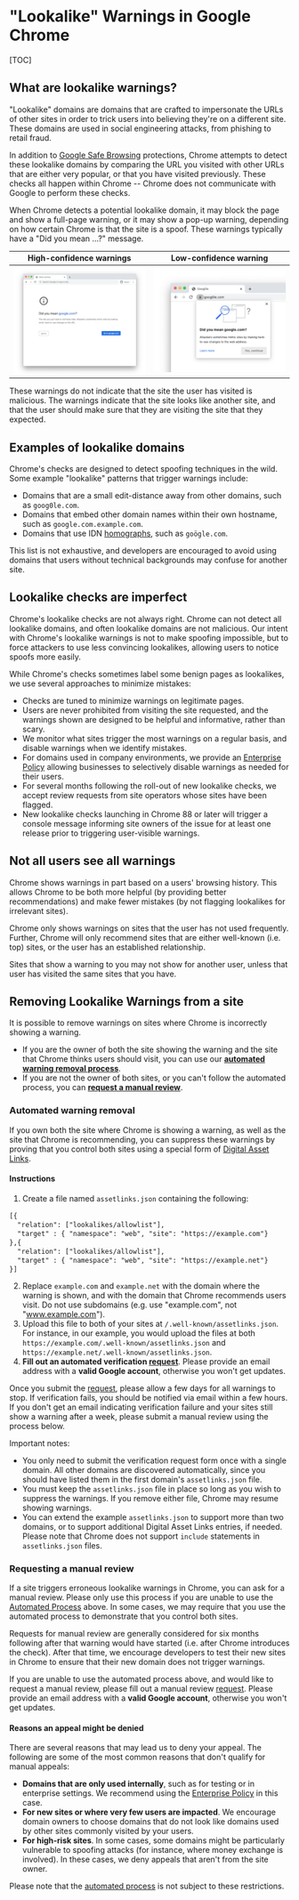 # "Lookalike" Warnings in Google Chrome

[TOC]

## What are lookalike warnings?

"Lookalike" domains are domains that are crafted to impersonate the URLs of
other sites in order to trick users into believing they're on a different site.
These domains are used in social engineering attacks, from phishing to retail
fraud.

In addition to [Google Safe Browsing](https://safebrowsing.google.com/)
protections, Chrome attempts to detect these lookalike domains by comparing the
URL you visited with other URLs that are either very popular, or that you have
visited previously. These checks all happen within Chrome -- Chrome does not
communicate with Google to perform these checks.

When Chrome detects a potential lookalike domain, it may block the page and show
a full-page warning, or it may show a pop-up warning, depending on how certain
Chrome is that the site is a spoof. These warnings typically have a "Did you
mean ...?" message.

| High-confidence warnings               | Low-confidence warning        |
|:--------------------------------------:|:-----------------------------:|
| ![Interstitial page](interstitial.png) | ![Safety Tip bubble](tip.png) |

These warnings do not indicate that the site the user has visited is malicious.
The warnings indicate that the site looks like another site, and that the user
should make sure that they are visiting the site that they expected.

## Examples of lookalike domains

Chrome's checks are designed to detect spoofing techniques in the wild. Some
example "lookalike" patterns that trigger warnings include:

 * Domains that are a small edit-distance away from other domains, such as
   `goog0le.com`.
 * Domains that embed other domain names within their own hostname, such as
   `google.com.example.com`.
 * Domains that use IDN
   [homographs](https://chromium.googlesource.com/chromium/src/+/main/docs/idn.md),
   such as `goögle.com`.

This list is not exhaustive, and developers are encouraged to avoid using
domains that users without technical backgrounds may confuse for another site.


## Lookalike checks are imperfect

Chrome's lookalike checks are not always right. Chrome can not detect all
lookalike domains, and often lookalike domains are not malicious. Our
intent with Chrome's lookalike warnings is not to make spoofing impossible,
but to force attackers to use less convincing lookalikes, allowing users to
notice spoofs more easily.

While Chrome's checks sometimes label some benign pages as lookalikes, we use
several approaches to minimize mistakes:

 * Checks are tuned to minimize warnings on legitimate pages.
 * Users are never prohibited from visiting the site requested, and the warnings
   shown are designed to be helpful and informative, rather than scary.
 * We monitor what sites trigger the most warnings on a regular basis, and
   disable warnings when we identify mistakes.
 * For domains used in company environments, we provide an [Enterprise
   Policy](https://cloud.google.com/docs/chrome-enterprise/policies/?policy=LookalikeWarningAllowlistDomains)
   allowing businesses to selectively disable warnings as needed for their
   users.
 * For several months following the roll-out of new lookalike checks, we accept
   review requests from site operators whose sites have been flagged.
 * New lookalike checks launching in Chrome 88 or later will trigger a console
   message informing site owners of the issue for at least one release prior to
   triggering user-visible warnings.


## Not all users see all warnings

Chrome shows warnings in part based on a users' browsing history. This allows
Chrome to be both more helpful (by providing better recommendations) and make
fewer mistakes (by not flagging lookalikes for irrelevant sites).

Chrome only shows warnings on sites that the user has not used frequently.
Further, Chrome will only recommend sites that are either well-known (i.e. top)
sites, or the user has an established relationship.

Sites that show a warning to you may not show for another user, unless that user
has visited the same sites that you have.

## Removing Lookalike Warnings from a site

It is possible to remove warnings on sites where Chrome is incorrectly showing
a warning.
 * If you are the owner of both the site showing the warning and the site that
   Chrome thinks users should visit, you can use our
   [**automated warning removal process**](#automated-warning-removal).
 * If you are not the owner of both sites, or you can't follow the automated
   process, you can [**request a manual review**](#requesting-a-manual-review).


### Automated warning removal

If you own both the site where Chrome is showing a warning, as well as the site
that Chrome is recommending, you can suppress these warnings by proving that you
control both sites using a special form of 
[Digital Asset Links](https://developers.google.com/digital-asset-links).

#### Instructions
1.  Create a file named `assetlinks.json` containing the following:
```
[{
  "relation": ["lookalikes/allowlist"],
  "target" : { "namespace": "web", "site": "https://example.com"}
},{
  "relation": ["lookalikes/allowlist"],
  "target" : { "namespace": "web", "site": "https://example.net"}
}]
```
2. Replace `example.com` and `example.net` with the domain where the warning is
   shown, and with the domain that Chrome recommends users visit. Do not use
   subdomains (e.g. use "example.com", not "www.example.com").
3. Upload this file to both of your sites at `/.well-known/assetlinks.json`. For
   instance, in our example, you would upload the files at both
   `https://example.com/.well-known/assetlinks.json` and
   `https://example.net/.well-known/assetlinks.json`.
4. **Fill out an automated verification [request](https://forms.gle/DsoM64EmSZ5H4bNd8)**.
   Please provide an email address with a **valid Google account**, otherwise
   you won't get updates.

Once you submit the [request](https://forms.gle/DsoM64EmSZ5H4bNd8), please allow
a few days for all warnings to stop. If verification fails, you should be
notified via email within a few hours. If you don't get an email indicating
verification failure and your sites still show a warning after a week, please
submit a manual review using the process below.

Important notes:
 * You only need to submit the verification request form once with a single
   domain. All other domains are discovered automatically, since you should have
   listed them in the first domain's `assetlinks.json` file.
 * You must keep the `assetlinks.json` file in place so long as you wish to
   suppress the warnings. If you remove either file, Chrome may resume showing
   warnings.
 * You can extend the example `assetlinks.json` to support more than two
   domains, or to support additional Digital Asset Links entries, if needed.
   Please note that Chrome does not support `include` statements in
   `assetlinks.json` files.

### Requesting a manual review

If a site triggers erroneous lookalike warnings in Chrome,
you can ask for a manual review. Please only use this process if you are unable
to use the [Automated Process](#automated-warning-removal) above. In some
cases, we may require that you use the automated process to demonstrate that
you control both sites.

Requests for manual review are generally considered for six months following
after that warning would have started (i.e. after Chrome introduces the check).
After that time, we encourage developers to test their new sites in Chrome to
ensure that their new domain does not trigger warnings.

If you are unable to use the automated process above, and would like to request
a manual review, please fill out a manual review
[request](https://forms.gle/BxV3JGbCbRjucDxq6).
Please provide an email address with a **valid Google account**, otherwise
you won't get updates.

#### Reasons an appeal might be denied

There are several reasons that may lead us to deny your appeal. The following
are some of the most common reasons that don't qualify for manual appeals:

  * **Domains that are only used internally**, such as for testing or in
    enterprise settings. We recommend using the [Enterprise
    Policy](https://cloud.google.com/docs/chrome-enterprise/policies/?policy=LookalikeWarningAllowlistDomains)
    in this case.
  * **For new sites or where very few users are impacted**. We encourage domain
    owners to choose domains that do not look like domains used by other sites
    commonly visited by your users.
  * **For high-risk sites**. In some cases, some domains might be particularly
    vulnerable to spoofing attacks (for instance, where money exchange is
    involved). In these cases, we deny appeals that aren't from the site owner.

Please note that the [automated process](#automated-warning-removal) is not
subject to these restrictions.
